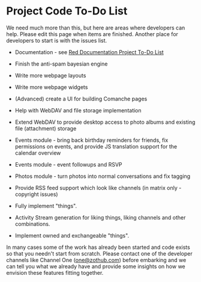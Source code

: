 Project Code To-Do List
=======================

We need much more than this, but here are areas where developers can help. Please edit this page when items are finished. Another place for developers to start is with the issues list.


* Documentation - see [Red Documentation Project To-Do List](help/To-Do)

* Finish the anti-spam bayesian engine

* Write more webpage layouts

* Write more webpage widgets 

* (Advanced) create a UI for building Comanche pages

* Help with WebDAV and file storage implementation

* Extend WebDAV to provide desktop access to photo albums and existing file (attachment) storage

* Events module - bring back birthday reminders for friends, fix permissions on events, and provide JS translation support for the calendar overview

* Events module - event followups and RSVP

* Photos module - turn photos into normal conversations and fix tagging

* Provide RSS feed support which look like channels (in matrix only - copyright issues)

* Fully implement "things".

* Activity Stream generation for liking things, liking channels and other combinations.

* Implement owned and exchangeable "things".

In many cases some of the work has already been started and code exists so that you needn't start from scratch. Please contact one of the developer channels like Channel One (one@zothub.com) before embarking and we can tell you what we already have and provide some insights on how we envision these features fitting together. 


 